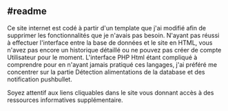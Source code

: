 #readme
----------
Ce site internet est codé à partir d'un template que j'ai modifié afin de supprimer les fonctionnalités que je n'avais pas besoin.
N'ayant pas réussi à effectuer l'interface entre la base de données et le site en HTML, vous n'avez pas encore un historique détaillé ou ne pouvez pas créer de compte
Utilisateur pour le moment. L'interface PHP Html étant compliqué à comprendre pour en n'ayant jamais pratiqué ces langages, j'ai préféré me concentrer sur la partie
Détection alimentations de la database et des notification pushbullet.

Soyez attentif aux liens cliquables dans le site vous donnant accès à des ressources informatives supplémentaire.

